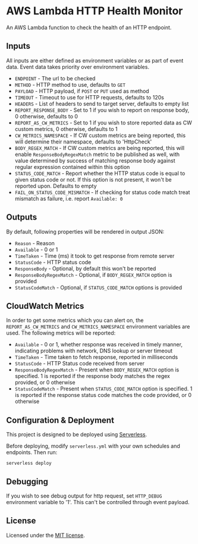 # AWS Lambda HTTP Health Monitor

An AWS Lambda function to check the health of an HTTP endpoint.

## Inputs

All inputs are either defined as environment variables or as part of event data. Event data takes priority over
environment variables.

* `ENDPOINT` - The url to be checked
* `METHOD` - HTTP method to use, defaults to `GET`
* `PAYLOAD` - HTTP payload, if `POST` or `PUT` used as method
* `TIMEOUT` - Timeout to use for HTTP requests, defaults to 120s
* `HEADERS` - List of headers to send to target server, defaults to empty list
* `REPORT_RESPONSE_BODY` - Set to 1 if you wish to report on response body, 0 otherwise, defaults to 0
* `REPORT_AS_CW_METRICS` - Set to 1 if you wish to store reported data as CW custom metrics, 0 otherwise, defaults to 1
* `CW_METRICS_NAMESPACE` - If CW custom metrics are being reported, this will determine their namespace, defaults to
'HttpCheck'
* `BODY_REGEX_MATCH` - If CW custom metrics are being reported, this will enable `ResponseBodyRegexMatch` metric to be
published as well, with value determined by success of matching response body against regular expression contained
within this option
* `STATUS_CODE_MATCH` - Report whether the HTTP status code is equal to given status code or not. If this option is not
present, it won't be reported upon. Defaults to empty
* `FAIL_ON_STATUS_CODE_MISMATCH` - If checking for status code match treat mismatch as failure, i.e. report
`Available: 0`

## Outputs

By default, following properties will be rendered in output JSON:

* `Reason` - Reason
* `Available` - 0 or 1
* `TimeTaken` - Time (ms) it took to get response from remote server
* `StatusCode` - HTTP status code
* `ResponseBody` - Optional, by default this won't be reported
* `ResponseBodyRegexMatch` - Optional, if `BODY_REGEX_MATCH` option is provided
* `StatusCodeMatch` - Optional, if `STATUS_CODE_MATCH` options is provided

## CloudWatch Metrics

In order to get some metrics which you can alert on, the `REPORT_AS_CW_METRICS` and `CW_METRICS_NAMESPACE` environment
variables are used. The following metrics will be reported:

* `Available` - 0 or 1, whether response was received in timely manner, indicating problems with network, DNS lookup or
server timeout
* `TimeTaken` - Time taken to fetch response, reported in milliseconds
* `StatusCode` - HTTP Status code received from server
* `ResponseBodyRegexMatch` - Present when `BODY_REGEX_MATCH` option is specified. 1 is reported if the response body
matches the regex provided, or 0 otherwise
* `StatusCodeMatch` - Present when `STATUS_CODE_MATCH` option is specified. 1 is reported if the response status code
matches the code provided, or 0 otherwise

## Configuration & Deployment

This project is designed to be deployed using [Serverless](https://serverless.com/).

Before deploying, modify `serverless.yml` with your own schedules and endpoints. Then run: 

```
serverless deploy
```

## Debugging

If you wish to see debug output for http request, set `HTTP_DEBUG` environment variable to '1'. This can't be controlled
through event payload. 

## License

Licensed under the [MIT license](https://opensource.org/licenses/MIT).
